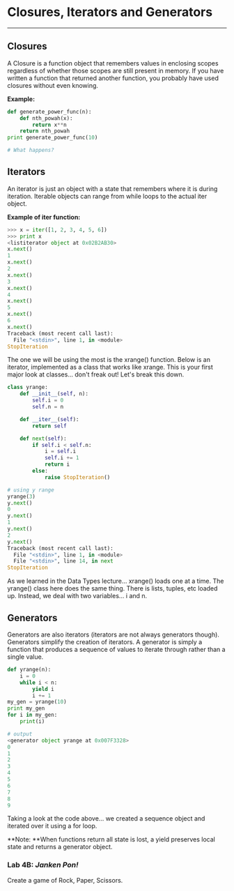 # Closures, Iterators and Generators

---

## Closures

A Closure is a function object that remembers values in enclosing scopes regardless of whether those scopes are still present in memory. If you have written a function that returned another function, you probably have used closures without even knowing.

**Example:**

```py
def generate_power_func(n):
    def nth_powah(x):
        return x**n
    return nth_powah
print generate_power_func(10)

# What happens?
```

## Iterators

An iterator is just an object with a state that remembers where it is during iteration. Iterable objects can range from while loops to the actual iter object.

**Example of iter function:**

```py
>>> x = iter([1, 2, 3, 4, 5, 6])
>>> print x
<listiterator object at 0x02B2AB30>
x.next()
1
x.next()
2
x.next()
3
x.next()
4
x.next()
5
x.next()
6
x.next()
Traceback (most recent call last):
  File "<stdin>", line 1, in <module>
StopIteration
```

The one we will be using the most is the xrange\(\) function. Below is an iterator, implemented as a class that works like xrange. This is your first major look at classes... don't freak out! Let's break this down.

```py
class yrange:
    def __init__(self, n):
        self.i = 0
        self.n = n

    def __iter__(self):
        return self

    def next(self):
        if self.i < self.n:
            i = self.i
            self.i += 1
            return i
        else:
            raise StopIteration()

# using y range
yrange(3)
y.next()
0
y.next()
1
y.next()
2
y.next()
Traceback (most recent call last):
  File "<stdin>", line 1, in <module>
  File "<stdin>", line 14, in next
StopIteration
```

As we learned in the Data Types lecture... xrange\(\) loads one at a time. The yrange\(\) class here does the same thing. There is lists, tuples, etc loaded up. Instead, we deal with two variables... i and n.

## Generators

Generators are also iterators \(iterators are not always generators though\). Generators simplify the creation of iterators. A generator is simply a function that produces a sequence of values to iterate through rather than a single value.

```py
def yrange(n):
    i = 0
    while i < n:
        yield i
        i += 1
my_gen = yrange(10)
print my_gen
for i in my_gen:
    print(i)

# output
<generator object yrange at 0x007F3328>
0
1
2
3
4
5
6
7
8
9
```

Taking a look at the code above... we created a sequence object and iterated over it using a for loop.

**Note: **When functions return all state is lost, a yield preserves local state and returns a generator object.

### Lab 4B: _Janken Pon!_

Create a game of Rock, Paper, Scissors.

